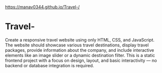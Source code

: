 https://manav0344.github.io/Travel-/
# Travel-
Create a responsive travel website using only HTML, CSS, and JavaScript. The website should showcase various travel destinations, display travel packages, provide information about the company, and include interactive elements like an image slider or a dynamic destination filter.
This is a static frontend project with a focus on design, layout, and basic interactivity — no backend or database integration is required.

